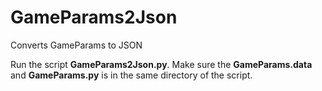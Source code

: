 # GameParams2Json
 Converts GameParams to JSON  

 Run the script **GameParams2Json.py**. Make sure the **GameParams.data** and **GameParams.py** is in the same directory of the script.